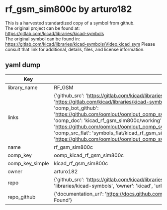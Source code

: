 # rf_gsm_sim800c by arturo182  
This is a harvested standardized copy of a symbol from github.  
The original project can be found at:  
https://gitlab.com/kicad/libraries/kicad-symbols  
The original symbol can be found in:
https://gitlab.com/kicad/libraries/kicad-symbols/Video.kicad_sym
Please consult that link for additional, details, files, and license information.  
## yaml dump  
| Key | Value |  
| --- | --- |  
| library_name | RF_GSM |  
| links | {'github_src': 'https://gitlab.com/kicad/libraries/kicad-symbols/Video.kicad_sym', 'github_src_repo': 'https://gitlab.com/kicad/libraries/kicad-symbols', 'oomp_bot': 'kicad_rf_gsm_sim800c/working', 'oomp_bot_github': 'https://github.com/oomlout/oomlout_oomp_symbol_bot/tree/main/kicad_rf_gsm_sim800c/working', 'oomp_doc': 'kicad_rf_gsm_sim800c/working', 'oomp_doc_github': 'https://github.com/oomlout/oomlout_oomp_symbol_doc/tree/main/kicad_rf_gsm_sim800c/working', 'oomp_src_flat': 'symbols_flat/kicad_rf_gsm_sim800c/working', 'oomp_src_flat_github': 'https://github.com/oomlout/oomlout_oomp_symbol_src/tree/main/kicad_rf_gsm_sim800c/working'} |  
| name | rf_gsm_sim800c |  
| oomp_key | oomp_kicad_rf_gsm_sim800c |  
| oomp_key_simple | kicad_rf_gsm_sim800c |  
| owner | arturo182 |  
| repo | {'github_src': 'https://gitlab.com/kicad/libraries/kicad-symbols/Video.kicad_sym', 'name': 'libraries/kicad-symbols', 'owner': 'kicad', 'url': 'https://gitlab.com/kicad/libraries/kicad-symbols'} |  
| repo_github | {'documentation_url': 'https://docs.github.com/rest/repos/repos#get-a-repository', 'message': 'Not Found'} |  

